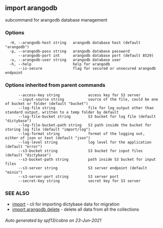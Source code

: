 ## import arangodb

subcommand for arangodb database management

### Options

```
  -H, --arangodb-host string   arangodb database host (default "arangodb")
  -p, --arangodb-pass string   arangodb database password
      --arangodb-port int      arangodb database port (default 8529)
  -u, --arangodb-user string   arangodb database user
  -h, --help                   help for arangodb
      --is-secure              flag for secured or unsecured arangodb endpoint
```

### Options inherited from parent commands

```
      --access-key string             access key for S3 server
      --input-source string           source of the file, could be one of bucket or folder (default "bucket")
      --log-file string               file for log output other than standard output, written to a temp folder by default
      --log-file-bucket string        S3 bucket for log file (default "dictybase")
      --log-file-bucket-path string   S3 path inside the bucket for storing log file (default "import/log")
      --log-format string             format of the logging out, either of json or text (default "json")
      --log-level string              log level for the application (default "error")
      --s3-bucket string              S3 bucket for input files (default "dictybase")
      --s3-bucket-path string         path inside S3 bucket for input files
      --s3-server string              S3 server endpoint (default "minio")
      --s3-server-port string         S3 server port
      --secret-key string             secret key for S3 server
```

### SEE ALSO

* [import](import.md)	 - cli for importing dictybase data for migration
* [import arangodb delete](import_arangodb_delete.md)	 - delete all data from all the collections

###### Auto generated by spf13/cobra on 23-Jun-2021
